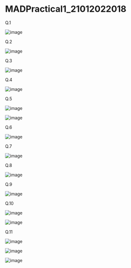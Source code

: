 # MADPractical1_21012022018

Q.1

![image](https://user-images.githubusercontent.com/112335915/187082702-a91feb0e-c86f-4bd8-a293-34199e5ee8df.png)

Q.2 

![image](https://user-images.githubusercontent.com/112335915/187082716-ef887f4f-8e49-4cb7-a80b-1b343657c84b.png)


Q.3

![image](https://user-images.githubusercontent.com/112335915/187082724-b6e11e2b-9252-4c57-91c8-ab1685ec8599.png)


Q.4

![image](https://user-images.githubusercontent.com/112335915/187082734-9a5078b3-81aa-4bba-a245-7829cab6faa0.png)


Q.5

![image](https://user-images.githubusercontent.com/112335915/187082746-bc73d00f-c4a8-4681-90d7-2c7f03212328.png)

![image](https://user-images.githubusercontent.com/112335915/187082766-4c8a3cfa-75c0-48a9-a516-324bde995d88.png)


Q.6

![image](https://user-images.githubusercontent.com/112335915/187082762-2d10c4f0-9dd4-429d-a037-847ee840565a.png)


Q.7

![image](https://user-images.githubusercontent.com/112335915/187082781-4a27c11d-c27b-4e04-9dc5-c176297c3804.png)


Q.8

![image](https://user-images.githubusercontent.com/112335915/187082796-2ee7fa80-888e-42f1-bec0-a5b28dd8fc45.png)


Q.9

![image](https://user-images.githubusercontent.com/112335915/187082802-cc7ca3fe-c7f4-4ad1-bd9e-9bbd41938620.png)


Q.10

![image](https://user-images.githubusercontent.com/112335915/187082813-17009e21-5a02-4087-94b8-f06f8a184b03.png)

![image](https://user-images.githubusercontent.com/112335915/187082818-c96757e6-5526-4d1c-b547-1933bbf342bb.png)


Q.11

![image](https://user-images.githubusercontent.com/112335915/187082837-2a8e6225-7516-4620-bd97-6095a7b614a6.png)

![image](https://user-images.githubusercontent.com/112335915/187082843-93ebbc5c-36ca-4f3f-aaf6-6b1606458399.png)

![image](https://user-images.githubusercontent.com/112335915/187082847-81ae42db-ce32-413c-93d2-3535b87622ad.png)
